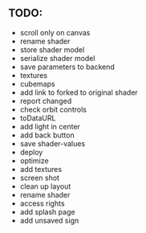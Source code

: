 ## TODO:

- scroll only on canvas
- rename shader
- store shader model
- serialize shader model
- save parameters to backend
- textures
- cubemaps
- add link to forked to original shader
- report changed
- check orbit controls
- toDataURL
- add light in center
- add back button
- save shader-values
- deploy
- optimize
- add textures
- screen shot
- clean up layout
- rename shader
- access rights
- add splash page
- add unsaved sign
